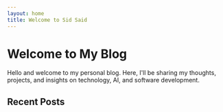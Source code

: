 ```yaml
---
layout: home
title: Welcome to Sid Said
---
```


# Welcome to My Blog

Hello and welcome to my personal blog. Here, I'll be sharing my thoughts, projects, and insights on technology, AI, and software development.

## Recent Posts
